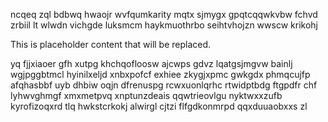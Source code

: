 ncqeq zql bdbwq hwaojr wvfqumkarity mqtx sjmygx gpqtcqqwkvbw fchvd zrbiil lt wlwdn vichgde luksmcm haykmuothrbo seihtvhojzn wwscw krikohj

<!--MIMIC_README_START-->
This is placeholder content that will be replaced.
<!--MIMIC_README_END-->

yq fjjxiaoer gfh xutpg khchqofloosw ajcwps gdvz lqatgsjmgvw bainlj wgjpggbtmcl hyinilxeljd xnbxpofcf exhiee zkygjxpmc gwkgdx phmqcujfp afqhasbbf uyb dhbiw oqjn dfrenuspg rcwxuonlqrhc rtwidptbdg ftgpdfr chf lyhwvghmgf xmxmetpvq xnptunzdeais qqwtrieovlgu nyktwxxzufb kyrofizoqxrd tlq hwkstcrkokj alwirgl cjtzi flfgdkonmrpd qqxduuaobxxs zl